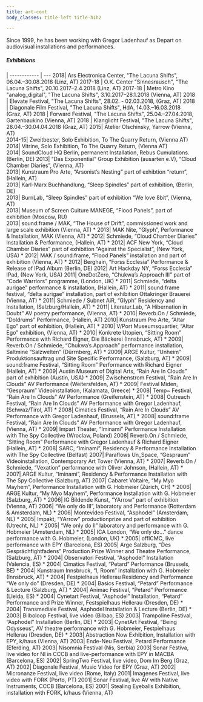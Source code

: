 ```yaml
---
title: art-cont
body_classes: title-left title-h1h2

---
```

Since 1999, he has been working with Gregor Ladenhauf as Depart on audiovisual installations and performances.

##### Exhibitions   

|
------------ | --- 
2018| Ars Electronica Center, "The Lacuna Shifts", 06.04.–30.08.2018 (Linz, AT)
2017-18 | O.K. Center "Sinnesrausch", "The Lacuna Shifts", 20.10.2017–2.4.2018 (Linz, AT)
2017-18 | Metro Kino "analog_digital", "The Lacuna Shifts", 3.10.2017–28.1.2018 (Vienna, AT)
2018 | Elevate Festival, "The Lacuna Shifts", 28.02. - 02.03.2018, (Graz, AT)
2018 | Diagonale Film Festival, "The Lacuna Shifts", HdA, 14.03.–16.03.2018 (Graz, AT)
2018 | Forward Festival, "The Lacuna Shifts", 25.04.–27.04.2018, Gartenbaukino (Vienna, AT)
2018 | Klanglicht Festival, "The Lacuna Shifts", 28.04.–30.04.04.2018 (Graz, AT)
2015|	Atelier Olschinsky, Yarrow (Vienna, AT)  
2014-15|	Zweitbester, Solo Exhibition, To The Quarry Return, (Vienna AT)  
2014|	Vitrine, Solo Exhibition, To The Quarry Return, (Vienna AT)  
2014|	SoundCloud HQ Berlin, permanent Installation, Rebus Cumulations. (Berlin, DE) 
2013|	“Das Exponential” Group Exhibition (ausarten e.V), “Cloud Chamber Diaries”, (Vienna, AT)   
2013|	Kunstraum Pro Arte, “Arsonist’s Nesting” part of exhibtion “return”, (Hallein, AT)   
2013|	Karl-Marx Buchhandlung, “Sleep Spindles” part of exhibition, (Berlin, DE)  
2013|	BurnLab, “Sleep Spindles” part of exhibition “We love 8bit”, (Vienna, AT)  
2013|	Museum of Screen Culture MANEGE, “Flood Panels”, part of exhibition (Moscow, RU)  
2013|	sound:frame / MAK, “The House of Drift”, commissioned work and large scale exhibition (Vienna, AT) *
2013|	MAK Nite, “Glyph”, Performance & Installation, MAK (Vienna, AT) *
2012|	Schmiede, “Cloud Chamber Diaries” Installation & Performance, (Hallein, AT) *
2012|	ACF New York, “Cloud Chamber Diaries” part of exhibition “Against the Specialist”, (New York, USA) *
2012|	MAK / sound:frame, “Flood Panels” installation and part of exhibition (Vienna, AT) *
2012|	Berghain, “Forss Ecclesia” Performance & Release of IPad Album (Berlin, DE)
2012|	Art Hackday NY, “Forss Ecclesia” IPad, (New York, USA)
2011|	OneDotZero, “Chukwa’s Approach III” part of “Code Warriors” programme, (London, UK) *
2011|	Schmiede, “delta aurigae” performance & installation, (Hallein, AT) *
2011|	sound:frame festival, “delta aurigae” installation, part of exhibition Ottakringer Brauerei (Vienna, AT) *
2011|	Schmiede / Subnet AiR, “Glyph” Residency and Installation, (Salzburg/Hallein, AT) *
2011|	Literatur.Lab, “A Hibernation in Doubt” AV poetry performance, (Vienna, AT) *
2010|	Reverb.On / Schmiede, “Doldrums” Performance, (Hallein, AT)
2010|	Kunstraum Pro Arte, “Altar Ego” part of exhibition, (Hallein, AT) *
2010|	V/Port Museumsquartier, “Altar Ego” exhibition, (Vienna, AT) *
2010|	Konkrete Utopien, “Sitting Room” Performance with Richard Eigner, Die Bäckerei (Innsbruck, AT) *
2009|	Reverb.On / Schmiede, “Chukwa’s Approach” performance installation, Saltmine “Salzwelten” (Dürrnberg, AT) *
2009|	ARGE Kultur, “Unheim” Produktionsauftrag und Site Specific Performance, (Salzburg, AT) *
2009|	sound:frame Festival, “Sitting Room” Performance with Richard Eigner (Hallein, AT) *
2009|	Austin Museum of Digital Arts, “Rain Are In Clouds” part of exhibition (Austin, USA) *
2009|	Zwischenstrom Festival,  “Rain Are In Clouds” AV Performance (Weitersfelden, AT) *
2009|	Festival Miden, “Gespraum” Videoinstallation, (Kalamata, Greece) *
2008|	Temp~ Festival,  “Rain Are In Clouds” AV Performance (Greifenstein, AT) *
2008|	Outreach Festival,  “Rain Are In Clouds” AV Performance with Gregor Ladenhauf, (Schwaz/Tirol, AT) *
2008|	Cimatics Festival,  “Rain Are In Clouds” AV Performance with Gregor Ladenhauf, (Brussels, AT) *
2008|	sound:frame Festival, “Rain Are In Clouds” AV Performance with Gregor Ladenhauf, (Vienna, AT) *
2009|	Impart Theater, “Iminami” Performance Installation with The Spy Collective (Wroclaw, Poland)
2008|	Reverb.On / Schmiede, “Sitting Room” Performance with Gregor Ladenhauf & Richard Eigner (Hallein, AT) *
2008|	SARC, “Iminami”, Residency & Performance Installation with The Spy Collective (Belfast) 
2007|	Paraflows Un_Space, “Gespraum” Videoinstallation, Contemporary Art Tower (Vienna, AT) *
2007|	Reverb.On / Schmiede, “Vexation” performance with Oliver Johnson, (Hallein, AT) *
2007|	ARGE Kultur, “Iminami”, Residency &  Performance Installation with The Spy Collective (Salzburg, AT)
2007|	Cabaret Voltaire, “My Myo Mayhem”, Performance Installation with G. Hobmeier (Zürich, CH) *
2006|	ARGE Kultur, “My Myo Mayhem”, Performance Installation with G. Hobmeier (Salzburg, AT) *
2006|	IG Bildende Kunst, “YArrow” part of exhibition (Vienna, AT) 
2006|	“We only do III”, laboratory and Performance (Rotterdam & Amsterdam, NL) *
2006|	Montevideo Festival, “Asphodel” (Amsterdam, NL) *
2005|	Impakt, “YArrow” productionprize and part of exhibition (Utrecht, NL) *
2005|	“We only do II” laboratory and performance with G. Hobmeier (Amsterdam, NL) *
2005|	ICA London, “We only do…” dance performance with G. Hobmeier, (London, UK) *
2005|	offICMC, live performance with EPY (Barcelona, ES) 
2005|	Arge Salzburg, “Des Gesprächfightfadens” Production Prize Winner and Theatre Performance, (Salzburg, AT) *
2004|	Observatori Festival, “Asphodel” Installation (Valencia, ES) *
2004|	Cimatics Festival, “Petard” Performance (Brussels, BE) *
2004|	Kunstraum Innsbruck, “I, Room” installation with G. Hobmeier (Innsbruck, AT) *
2004|	Festpielhaus Hellerau Residency and Performance “We only do” (Dresden, DE) *
2004|	Basics Festival, “Petard” Performance & Lecture (Salzburg, AT) *
2004|	Animac Festival, “Petard” Performance (Lleida, ES) *
2004| 	Cynetart Festival, “Asphodel” Installation, “Petard” Performance  and Prize Winner, Festspielhaus Hellerau (Dresden, 		DE) *
2004|	Transmediale Festival, Asphodel Installation & Lecture (Berlin, DE) *
2003|	Bilboloop Festival, live video (Bilbao, ES)
2003|	Trampoline Festival, “Asphodel” Installation (Berlin, DE) *
2003| 	CynetArt Festival, “Being Odysseus”, AV theatre performance with G. Hobmeier, Festpielhaus Hellerau (Dresden, DE) *
2003|	Abstraction Now Exhibition, Installation with EPY, k/haus (Vienna, AT)
2003|	Ende-Neu Festival, Petard Performance (Eferding, AT)
2003|	Nisomnia Festival (Nis, Serbia)
2003|	Sonar Festiva, live video for NI in CCCB and live-performance with EPY in MACBA (Barcelona, 		ES)
2002|	SpringTwo Festival, live video, Dom Im Berg (Graz, AT)
2002|	Diagonale Festival, Music Video for EPY (Graz, AT)
2002|	Micronanze Festival, live video (Rome, Italy)
2001|	Imagenes Festival, live video with FORK (Porto, PT)
2001|	Sonar Festival, live AV with Native Instruments, CCCB (Barcelona, ES)
2001|	Stealing Eyeballs Exhibition, installation with FORK, k/haus (Vienna, AT)




